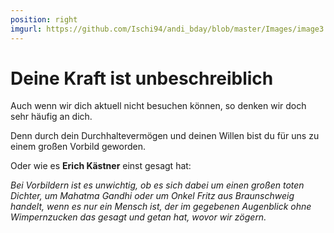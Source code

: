 ```yaml
---
position: right
imgurl: https://github.com/Ischi94/andi_bday/blob/master/Images/image3.jpg?raw=true
---
```


# Deine Kraft ist unbeschreiblich  
  
Auch wenn wir dich aktuell nicht besuchen k&ouml;nnen, so denken wir doch sehr h&auml;ufig an dich.  
  
Denn durch dein Durchhalteverm&ouml;gen und deinen Willen bist du f&uuml;r uns zu einem gro&szlig;en Vorbild geworden.  
  
Oder wie es **Erich K&auml;stner** einst gesagt hat:  
  
*Bei Vorbildern ist es unwichtig, ob es sich dabei um einen gro&szlig;en toten Dichter, um Mahatma Gandhi oder um Onkel Fritz aus Braunschweig handelt, wenn es nur ein Mensch ist, der im gegebenen Augenblick ohne Wimpernzucken das gesagt und getan hat, wovor wir z&ouml;gern.*  
  
